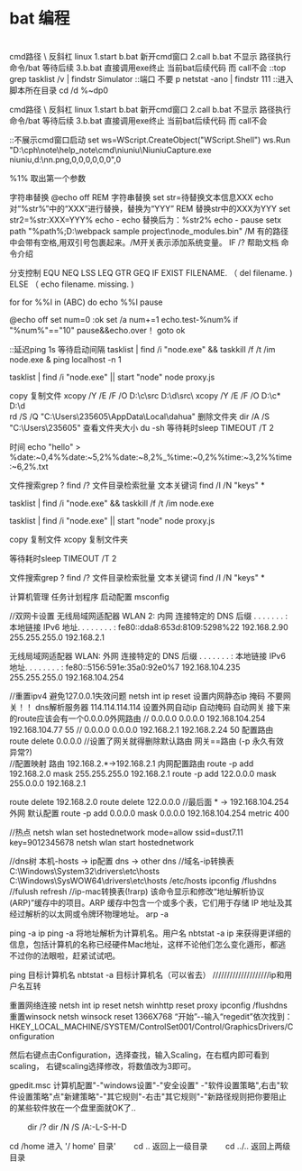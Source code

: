 #
#	bat 编程
#
cmd路径 \ 反斜杠 linux
1.start b.bat 新开cmd窗口 
2.call b.bat 不显示 路径执行  命令/bat 等待后续
3.b.bat 直接调用exe终止 当前bat后续代码 而 call不会
::top grep
tasklist /v | findstr Simulator
::端口 不要 p 
netstat -ano | findstr  111
::进入脚本所在目录
cd /d %~dp0

cmd路径 \ 反斜杠 linux
1.start b.bat 新开cmd窗口 
2.call b.bat 不显示 路径执行  命令/bat 等待后续
3.b.bat 直接调用exe终止 当前bat后续代码 而 call不会

::不展示cmd窗口启动
set ws=WScript.CreateObject("WScript.Shell") 
ws.Run "D:\cph\note\help_note\cmd\niuniu\NiuniuCapture.exe niuniu,d:\nn.png,0,0,0,0,0,0",0

%1% 取出第一个参数

字符串替换
@echo off REM 字符串替换 set str=待替换文本信息XXX echo 对“%str%”中的“XXX”进行替换，替换为“YYY” REM 替换str中的XXX为YYY set str2=%str:XXX=YYY% echo - echo 替换后为：%str2% echo - pause
setx path "%path%;D:\webpack sample project\node_modules\.bin" /M 
有的路径中会带有空格,用双引号包裹起来。/M开关表示添加系统变量。
IF /? 帮助文档 命令介绍

分支控制 EQU NEQ LSS LEQ GTR GEQ
IF EXIST FILENAME. （
    del filename.
) ELSE （
    echo filename. missing.
)

for
for  %%I in (ABC) do echo %%I
pause

@echo off
set num=0
:ok
set /a num+=1
echo.test-%num%
if "%num%"=="10" pause&&echo.over！
goto ok

::延迟ping 1s 等待启动间隔
tasklist | find /i "node.exe" && taskkill /f /t /im node.exe  & ping localhost -n 1

tasklist | find /i "node.exe" || start "node" node proxy.js  

copy  复制文件
xcopy /Y /E /F /O D:\c\src D:\d\src\ 
xcopy /Y /E /F /O D:\c\* D:\d\
rd /S /Q "C:\Users\235605\AppData\Local\dahua"  删除文件夹
dir /A /S  "C:\Users\235605" 查看文件夹大小 du -sh
等待耗时sleep
TIMEOUT /T 2

时间
echo "hello" > %date:~0,4%%date:~5,2%%date:~8,2%_%time:~0,2%%time:~3,2%%time:~6,2%.txt


文件搜索grep ?
find /?
    文件目录检索批量 文本关键词
    find /I /N "keys" * 

tasklist | find /i "node.exe" && taskkill /f /t /im node.exe

tasklist | find /i "node.exe" || start "node" node proxy.js 

copy  复制文件
xcopy 复制文件夹

等待耗时sleep
TIMEOUT /T 2


文件搜索grep ?
find /?
    文件目录检索批量 文本关键词
    find /I /N "keys" *



计算机管理
任务计划程序
启动配置
msconfig


//双网卡设置
无线局域网适配器 WLAN 2: 内网
   连接特定的 DNS 后缀 . . . . . . . :
   本地链接 IPv6 地址. . . . . . . . : fe80::dda8:653d:8109:5298%22
192.168.2.90
255.255.255.0
192.168.2.1

无线局域网适配器 WLAN: 外网
   连接特定的 DNS 后缀 . . . . . . . :
   本地链接 IPv6 地址. . . . . . . . : fe80::5156:591e:35a0:92e0%7
192.168.104.235
255.255.255.0
192.168.104.254

//重置ipv4 避免127.0.0.1失效问题
netsh int ip reset
设置内网静态ip 掩码 不要网关！！    dns解析服务器 114.114.114.114 
设置外网自动ip 自动掩码 自动网关
接下来的route应该会有一个0.0.0.0外网路由
// 0.0.0.0          0.0.0.0  192.168.104.254   192.168.104.77     55
// 0.0.0.0          0.0.0.0      192.168.2.1     192.168.2.24     50
配置路由
route delete 0.0.0.0 //设置了网关就得删除默认路由 网关==路由 (-p 永久有效 异常?)  
//配置映射 路由  192.168.2.*->192.168.2.1 内网配置路由
route -p add 192.168.2.0 mask 255.255.255.0 192.168.2.1
route -p add 122.0.0.0 mask 255.0.0.0 192.168.2.1

route delete 192.168.2.0
route delete 122.0.0.0
//最后面 * -> 192.168.104.254 外网  默认配置
route -p add 0.0.0.0 mask 0.0.0.0 192.168.104.254  metric 400


//热点
netsh wlan set hostednetwork mode=allow ssid=dust7.11 key=9012345678
netsh wlan start hostednetwork 

//dns树 本机-hosts  ->  ip配置 dns -> other dns
//域名-ip转换表 
C:\Windows\System32\drivers\etc\hosts
C:\Windows\SysWOW64\drivers\etc\hosts
/etc/hosts
ipconfig /flushdns  //fulush refresh
//ip-mac转换表(!rarp) 该命令显示和修改“地址解析协议 (ARP)”缓存中的项目。ARP 缓存中包含一个或多个表，它们用于存储 IP 地址及其经过解析的以太网或令牌环物理地址。 
arp -a 

ping -a ip  ping -a 将地址解析为计算机名。用户名
nbtstat -a ip 来获得更详细的信息，包括计算机的名称已经硬件Mac地址，这样不论他们怎么变化遁形，都逃不过你的法眼啦，赶紧试试吧。

ping 目标计算机名
nbtstat -a 目标计算机名（可以省去）
////////////////////ip和用户名互转

重置网络连接
netsh int ip reset
netsh winhttp reset proxy
ipconfig /flushdns
重置winsock
netsh winsock reset
1366X768
“开始”--输入“regedit”依次找到：
HKEY_LOCAL_MACHINE/SYSTEM/ControlSet001/Control/GraphicsDrivers/Configuration

然后右键点击Configuration，选择查找，输入Scaling，在右框内即可看到scaling，
右键scaling选择修改，将数值改为3即可。

gpedit.msc
计算机配置"-"windows设置"-"安全设置"
-"软件设置策略",右击"软件设置策略"点"新建策略"-"其它规则"-右击"其它规则"-"新路径规则把你要阻止的某些软件放在一个盘里面就OK了..


　　
dir /?
    dir /N /S /A:-L-S-H-D


cd /home 进入 '/ home' 目录' 
　　cd .. 返回上一级目录 
　　cd ../.. 返回上两级目录 
　　 
 